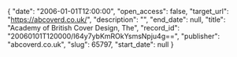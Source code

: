 {
  "date": "2006-01-01T12:00:00", 
  "open_access": false, 
  "target_url": "https://abcoverd.co.uk/", 
  "description": "", 
  "end_date": null, 
  "title": "Academy of British Cover Design, The", 
  "record_id": "20060101T120000/I64y7ybKmROkYsmsNpju4g==", 
  "publisher": "abcoverd.co.uk", 
  "slug": 65797, 
  "start_date": null
}

